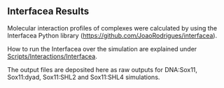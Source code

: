 ## Interfacea Results

Molecular interaction profiles of complexes were calculated by using the Interfacea Python library (https://github.com/JoaoRodrigues/interfacea).

How to run the Interfacea over the simulation are explained under [Scripts/Interactions/Interfacea](https://github.com/BurcuOzden/Sox-PTF/tree/main/Scripts/Interactions/Interfacea).

The output files are deposited here as raw outputs for DNA:Sox11, Sox11:dyad, Sox11:SHL2 and Sox11:SHL4 simulations.
